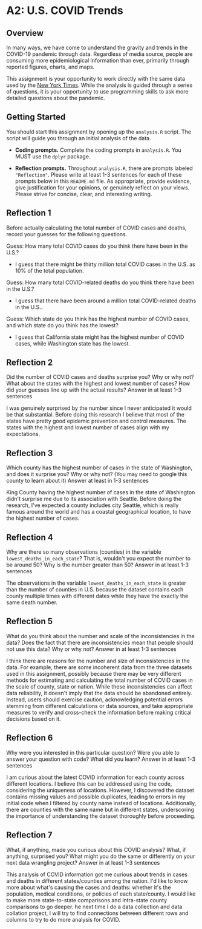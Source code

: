 # A2: U.S. COVID Trends

## Overview
In many ways, we have come to understand the gravity and trends in the COVID-19 pandemic through data. Regardless of media source, people are consuming more epidemiological information than ever, primarily through reported figures, charts, and maps.

This assignment is your opportunity to work directly with the same data used by the [New York Times](https://github.com/nytimes/covid-19-data/). While the analysis is guided through a series of questions, it is your opportunity to use programming skills to ask more detailed questions about the pandemic.

## Getting Started
You should start this assignment by opening up the `analysis.R` script. The script will guide you through an initial analysis of the data.

* **Coding prompts.** Complete the coding prompts in `analysis.R`. You MUST use the `dplyr` package.

* **Reflection prompts.** Throughout `analysis.R`, there are prompts labeled `"Reflection"`. Please write at least 1-3 sentences for each of these prompts below in this `README.md` file. As appropriate, provide evidence, give justification for your opinions, or genuinely reflect on your views. Please strive for concise, clear, and interesting writing.

## Reflection 1
Before actually calculating the total number of COVID cases and deaths, record your guesses for the following questions.

Guess: How many total COVID cases do you think there have been in the U.S.?
- I guess that there might be thirty million total COVID cases in the U.S. as 10% of the total population.

Guess: How many total COVID-related deaths do you think there have been in the U.S.?
- I guess that there have been around a million total COVID-related deaths in the U.S..

Guess: Which state do you think has the highest number of COVID cases, and which state do you think has the lowest?
- I guess that California state might has the highest number of COVID cases, while Washington state has the lowest.

## Reflection 2
Did the number of COVID cases and deaths surprise you? Why or why not? What about the states with the highest and lowest number of cases? How did your guesses line up with the actual results? Answer in at least 1-3 sentences

I was genuinely surprised by the number since I never anticipated it would be that substantial. Before doing this research I believe that most of the states have pretty good epidemic prevention and control measures. The states with the highest and lowest number of cases align with my expectations.

## Reflection 3
Which county has the highest number of cases in the state of Washington, and does it surprise you? Why or why not? (You may need to google this county to learn about it) Answer at least in 1-3 sentences

King County having the highest number of cases in the state of Washington didn't surprise me due to its association with Seattle. Before doing the research, I've expected a county includes city Seattle, which is really famous around the world and has a coastal geographical location, to have the highest number of cases.

## Reflection 4
Why are there so many observations (counties) in the variable `lowest_deaths_in_each_state`? That is, wouldn't you expect the number to be around 50? Why is the number greater than 50? Answer in at least 1-3 sentences

The observations in the variable `lowest_deaths_in_each_state` is greater than the number of counties in U.S. because the dataset contains each county multiple times with different dates while they have the exactly the same death number.

## Reflection 5
What do you think about the number and scale of the inconsistencies in the data? Does the fact that there are inconsistencies mean that people should not use this data? Why or why not? Answer in at least 1-3 sentences

I think there are reasons for the number and size of inconsistencies in the data. For example, there are some incoherent data from the three datasets used in this assignment, possibly because there may be very different methods for estimating and calculating the total number of COVID cases in the scale of county, state or nation. While these inconsistencies can affect data reliability, it doesn't imply that the data should be abandoned entirely. Instead, users should exercise caution, acknowledging potential errors stemming from different calculations or data sources, and take appropriate measures to verify and cross-check the information before making critical decisions based on it.

## Reflection 6
Why were you interested in this particular question? Were you able to answer your question with code? What did you learn? Answer in at least 1-3 sentences

I am curious about the latest COVID information for each county across different locations. I believe this can be addressed using the code, considering the uniqueness of locations. However, I discovered the dataset contains missing values and possible duplicates, leading to errors in my initial code when I filtered by county name instead of locations. Additionally, there are counties with the same name but in different states, underscoring the importance of understanding the dataset thoroughly before proceeding.

## Reflection 7
What, if anything, made you curious about this COVID analysis? What, if anything, surprised you? What might you do the same or differently on your next data wrangling project? Answer in at least 1-3 sentences

This analysis of COVID information got me curious about trends in cases and deaths in different states/counties among the nation. I'd like to know more about what's causing the cases and deaths: whether it's the population, medical conditions, or policies of each state/county. I would like to make more state-to-state comparisons and intra-state county comparisons to go deeper. he next time I do a data collection and data collation project, I will try to find connections between different rows and columns to try to do more analysis for COVID.